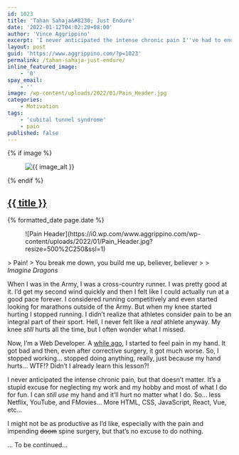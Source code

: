 ```yaml
---
id: 1023
title: 'Tahan Sahaja&#8230; Just Endure'
date: '2022-01-12T04:02:20+08:00'
author: 'Vince Aggrippino'
excerpt: 'I never anticipated the intense chronic pain I''ve had to endure, but that''s no excuse for neglect...'
layout: post
guid: 'https://www.aggrippino.com/?p=1023'
permalink: /tahan-sahaja-just-endure/
inline_featured_image:
    - '0'
spay_email:
    - ''
image: /wp-content/uploads/2022/01/Pain_Header.jpg
categories:
    - Motivation
tags:
    - 'cubital tunnel syndrome'
    - pain
published: false
---
```

{% if image %}
    <figure class="post__image">
        <img src="{{ image }}" alt="{{ image_alt }}">
    </figure>
{% endif %}

<h2 class="post__title"><a href="{{ page.url }}">{{ title }}</a></h2>

<p class="post__date">{% formatted_date page.date %}</p>

<div class="wp-block-image"><figure class="aligncenter size-full">![Pain Header](https://i0.wp.com/www.aggrippino.com/wp-content/uploads/2022/01/Pain_Header.jpg?resize=500%2C250&ssl=1)</figure></div>> Pain!  
> You break me down, you build me up, believer, believer
> 
> <cite>Imagine Dragons</cite>

When I was in the Army, I was a cross-country runner. I was pretty good at it. I’d get my second wind quickly and then I felt like I could actually run at a good pace forever. I considered running competitively and even started looking for marathons outside of the Army. But when my knee started hurting I stopped running. I didn’t realize that athletes consider pain to be an integral part of their sport. Hell, I never felt like a *real* athlete anyway. My knee *still* hurts all the time, but I often wonder what I missed.

Now, I’m a Web Developer. A [while ago](https://www.aggrippino.com/one-armed-programming/), I started to feel pain in my hand. It got bad and then, even after corrective surgery, it got much worse. So, I stopped working… stopped doing anything, really, just because my hand hurts… WTF!? Didn’t I already learn this lesson?!

I never anticipated the intense chronic pain, but that doesn’t matter. It’s a stupid excuse for neglecting my work and my hobby and most of what I do for fun. I can *still use* my hand and it’ll hurt no matter what I do. So… less Netflix, YouTube, and FMovies… More HTML, CSS, JavaScript, React, Vue, etc…

I might not be as productive as I’d like, especially with the pain and impending <s>doom</s> spine surgery, but that’s no excuse to do nothing.

… To be continued…